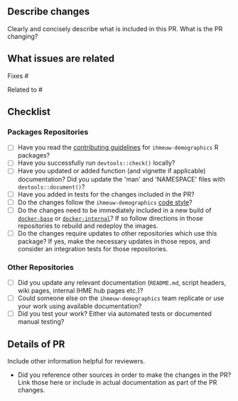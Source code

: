 ## Describe changes

Clearly and concisely describe what is included in this PR. What is the PR changing?

## What issues are related

Fixes #

Related to #

## Checklist

<!-- You can erase any parts of this checklist that are not applicable to your PR. -->

### Packages Repositories

* [ ] Have you read the [contributing guidelines](https://github.com/ihmeuw-demographics/packageTemplate/wiki#guide-to-r-package-development) for `ihmeuw-demographics` R packages?
* [ ] Have you successfully run `devtools::check()` locally?
* [ ] Have you updated or added function (and vignette if applicable) documentation? Did you update the 'man' and 'NAMESPACE' files with `devtools::document()`?
* [ ] Have you added in tests for the changes included in the PR?
* [ ] Do the changes follow the `ihmeuw-demographics` [code style](https://github.com/ihmeuw-demographics/packageTemplate/wiki/Code-style-guide)?
* [ ] Do the changes need to be immediately included in a new build of [`docker-base`](https://github.com/ihmeuw-demographics/docker-base) or [`docker-internal`](https://github.com/ihmeuw-demographics/docker-internal)? If so follow directions in those repositories to rebuild and redeploy the images.
* [ ] Do the changes require updates to other repositories which use this package? If yes, make the necessary updates in those repos, and consider an integration tests for those repositories.

### Other Repositories

* [ ] Did you update any relevant documentation (`README.md`, script headers, wiki pages, internal IHME hub pages etc.)?
* [ ] Could someone else on the `ihmeuw-demographics` team replicate or use your work using available documentation?
* [ ] Did you test your work? Either via automated tests or documented manual testing?

## Details of PR

Include other information helpful for reviewers.

* Did you reference other sources in order to make the changes in the PR? Link those here or include in actual documentation as part of the PR changes.
